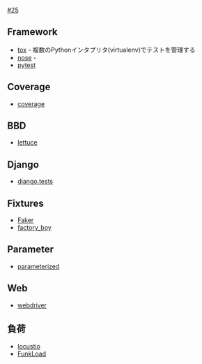 [#25](https://github.com/hdknr/annotated-django/issues/25)

## Framework

- [tox](tox.md)   - 複数のPythonインタプリタ(virtualenv)でテストを管理する
- [nose](nose.md) - 
- [pytest](pytest.md)

## Coverage

- [coverage](coverage.md)

## BBD

- [lettuce](lettuce.md)

## Django

- [django.tests](django.tests.md)

## Fixtures

- [Faker](facker.md)
- [factory_boy](factory_boy.md)

## Parameter

- [parameterized](parameterized.md)

## Web

- [webdriver](webdriver.md)

## 負荷

- [locustio](locustio.md)
- [FunkLoad](funkload.md)